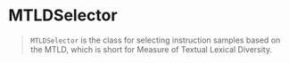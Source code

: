 # MTLDSelector

> `MTLDSelector` is the class for selecting instruction samples based on the MTLD, which is short for Measure of Textual Lexical Diversity.
